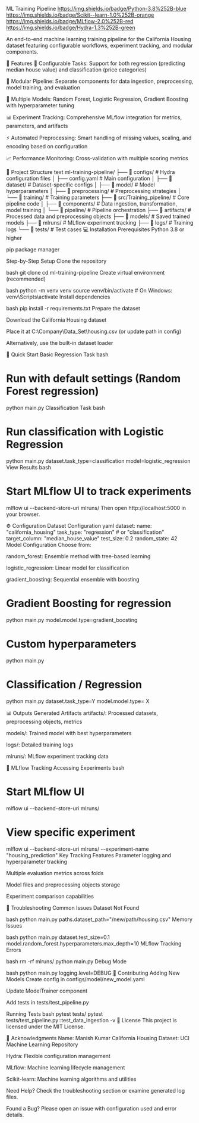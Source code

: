 ML Training Pipeline
https://img.shields.io/badge/Python-3.8%252B-blue
https://img.shields.io/badge/Scikit--learn-1.0%252B-orange
https://img.shields.io/badge/MLflow-2.0%252B-red
https://img.shields.io/badge/Hydra-1.3%252B-green

An end-to-end machine learning training pipeline for the California Housing dataset featuring configurable workflows, experiment tracking, and modular components.


🚀 Features
🔧 Configurable Tasks: Support for both regression (predicting median house value) and classification (price categories)

🧩 Modular Pipeline: Separate components for data ingestion, preprocessing, model training, and evaluation

🤖 Multiple Models: Random Forest, Logistic Regression, Gradient Boosting with hyperparameter tuning

📊 Experiment Tracking: Comprehensive MLflow integration for metrics, parameters, and artifacts

⚡ Automated Preprocessing: Smart handling of missing values, scaling, and encoding based on configuration

📈 Performance Monitoring: Cross-validation with multiple scoring metrics

📁 Project Structure
text
ml-training-pipeline/
├── 📂 configs/                 # Hydra configuration files
│   ├── config.yaml            # Main configuration
│   ├── 📂 dataset/            # Dataset-specific configs
│   ├── 📂 model/              # Model hyperparameters
│   ├── 📂 preprocessing/      # Preprocessing strategies
│   └── 📂 training/           # Training parameters
├── 📂 src/Training_pipeline/  # Core pipeline code
│   ├── 📂 components/         # Data ingestion, transformation, model training
│   └── 📂 pipeline/           # Pipeline orchestration
├── 📂 artifacts/              # Processed data and preprocessing objects
├── 📂 models/                 # Saved trained models
├── 📂 mlruns/                 # MLflow experiment tracking
├── 📂 logs/                   # Training logs
└── 📂 tests/                  # Test cases
💻 Installation
Prerequisites
Python 3.8 or higher

pip package manager

Step-by-Step Setup
Clone the repository

bash
git clone <repository-url>
cd ml-training-pipeline
Create virtual environment (recommended)

bash
python -m venv venv
source venv/bin/activate  # On Windows: venv\Scripts\activate
Install dependencies

bash
pip install -r requirements.txt
Prepare the dataset

Download the California Housing dataset

Place it at C:\Company\Data_Set\housing.csv (or update path in config)

Alternatively, use the built-in dataset loader

🏃 Quick Start
Basic Regression Task
bash
# Run with default settings (Random Forest regression)
python main.py
Classification Task
bash
# Run classification with Logistic Regression
python main.py dataset.task_type=classification model=logistic_regression
View Results
bash
# Start MLflow UI to track experiments
mlflow ui --backend-store-uri mlruns/
Then open http://localhost:5000 in your browser.

⚙️ Configuration
Dataset Configuration
yaml
dataset:
  name: "california_housing"
  task_type: "regression"  # or "classification"
  target_column: "median_house_value"
  test_size: 0.2
  random_state: 42
Model Configuration
Choose from:

random_forest: Ensemble method with tree-based learning

logistic_regression: Linear model for classification

gradient_boosting: Sequential ensemble with boosting

# Gradient Boosting for regression
python main.py model.model.type=gradient_boosting

# Custom hyperparameters
python main.py 

# Classification / Regression 
python main.py dataset.task_type=Y model.model.type= X

📊 Outputs
Generated Artifacts
artifacts/: Processed datasets, preprocessing objects, metrics

models/: Trained model with best hyperparameters

logs/: Detailed training logs

mlruns/: MLflow experiment tracking data

🔬 MLflow Tracking
Accessing Experiments
bash
# Start MLflow UI
mlflow ui --backend-store-uri mlruns/

# View specific experiment
mlflow ui --backend-store-uri mlruns/ --experiment-name "housing_prediction"
Key Tracking Features
Parameter logging and hyperparameter tracking

Multiple evaluation metrics across folds

Model files and preprocessing objects storage

Experiment comparison capabilities

🐛 Troubleshooting
Common Issues
Dataset Not Found

bash
python main.py paths.dataset_path="/new/path/housing.csv"
Memory Issues

bash
python main.py dataset.test_size=0.1 model.random_forest.hyperparameters.max_depth=10
MLflow Tracking Errors

bash
rm -rf mlruns/
python main.py
Debug Mode

bash
python main.py logging.level=DEBUG
🤝 Contributing
Adding New Models
Create config in configs/model/new_model.yaml

Update ModelTrainer component

Add tests in tests/test_pipeline.py

Running Tests
bash
pytest tests/
pytest tests/test_pipeline.py::test_data_ingestion -v
📄 License
This project is licensed under the MIT License.

🙏 Acknowledgments
Name: Manish Kumar
California Housing Dataset: UCI Machine Learning Repository

Hydra: Flexible configuration management

MLflow: Machine learning lifecycle management

Scikit-learn: Machine learning algorithms and utilities

Need Help? Check the troubleshooting section or examine generated log files.

Found a Bug? Please open an issue with configuration used and error details.

